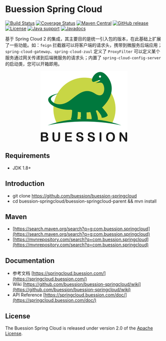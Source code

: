 # Buession Spring Cloud

[![Build Status](https://travis-ci.org/buession/buession-springcloud.svg?branch=master)](https://travis-ci.org/buession/buession-springcloud)
[![Coverage Status](https://img.shields.io/codecov/c/github/buession/buession-springcloud/master.svg)](https://codecov.io/github/buession/buession-springcloud?branch=master&view=all#sort=coverage&dir=asc)
[![Maven Central](https://img.shields.io/maven-central/v/com.buession.springcloud/buession-springcloud-common.svg)](https://search.maven.org/search?q=g:com.buession.springcloud)
[![GitHub release](https://img.shields.io/github/release/buession/buession-springcloud.svg)](https://github.com/buession/buession-springcloud/releases)
[![License](https://img.shields.io/badge/license-Apache%202-4EB1BA.svg)](https://www.apache.org/licenses/LICENSE-2.0.html)
[![Java support](https://img.shields.io/badge/Java-8+-green?logo=java&logoColor=white)](https://openjdk.java.net/)
[![Javadocs](http://www.javadoc.io/badge/com.buession.springcloud/buession-springcloud-common.svg)](http://www.javadoc.io/doc/com.buession.springcloud/buession-springcloud-common)


基于 Spring Cloud 2 的集成，其主要目的是统一引入包的版本，在此基础上扩展了一些功能。如：`feign` 拦截器可以将客户端的请求头，携带到微服务后端应用；`spring-cloud-gateway`、`spring-cloud-zuul` 定义了 `ProxyFilter` 可以定义某个服务通过网关传递到后端微服务的请求头；内置了 `spring-cloud-config-server` 的启动类，您可以开箱即用。


<p align="center">
	<img src="docs/images/logo.png" alt="Buession Spring Cloud" title="Buession SpringCloud" width="280px" />
</p>

## Requirements

- JDK 1.8+

## Introduction

- git clone https://github.com/buession/buession-springcloud
- cd buession-springcloud/buession-springcloud-parent && mvn install

## Maven

- [https://search.maven.org/search?q=g:com.buession.springcloud](https://search.maven.org/search?q=g:com.buession.springcloud)
- [https://mvnrepository.com/search?q=com.buession.springcloud](https://mvnrepository.com/search?q=com.buession.springcloud)

## Documentation

- 参考文档 [https://springcloud.buession.com/](https://springcloud.buession.com/)
- Wiki [https://github.com/buession/buession-springcloud/wiki](https://github.com/buession/buession-springcloud/wiki)
- API Reference [https://springcloud.buession.com/doc/](https://springcloud.buession.com/doc/)

## License

The Buession Spring Cloud is released under version 2.0 of the [Apache License](https://www.apache.org/licenses/LICENSE-2.0).